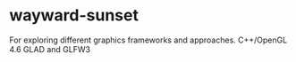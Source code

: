 # wayward-sunset
For exploring different graphics frameworks and approaches. C++/OpenGL 4.6
GLAD and GLFW3
